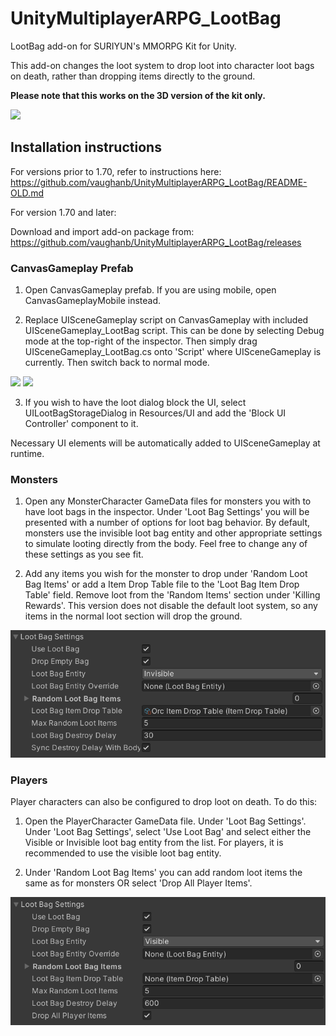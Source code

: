 # UnityMultiplayerARPG_LootBag
LootBag add-on for SURIYUN's MMORPG Kit for Unity.

This add-on changes the loot system to drop loot into character loot bags on death, rather than dropping items directly to the ground. 

**Please note that this works on the 3D version of the kit only.**

![](Screenshots/LootBag.png)

## Installation instructions
For versions prior to 1.70, refer to instructions here: https://github.com/vaughanb/UnityMultiplayerARPG_LootBag/README-OLD.md

For version 1.70 and later:

Download and import add-on package from: https://github.com/vaughanb/UnityMultiplayerARPG_LootBag/releases

### CanvasGameplay Prefab
1. Open CanvasGameplay prefab. If you are using mobile, open CanvasGameplayMobile instead.

2. Replace UISceneGameplay script on CanvasGameplay with included UISceneGameplay_LootBag script. This can be done by selecting Debug mode at the top-right of the inspector. Then simply drag UISceneGameplay_LootBag.cs onto 'Script' where UISceneGameplay is currently. Then switch back to normal mode.

![](Screenshots/CanvasGameplayDebugMode.png)
![](Screenshots/CanvasGameplayScriptReplace.png)

3. If you wish to have the loot dialog block the UI, select UILootBagStorageDialog in Resources/UI and add the 'Block UI Controller' component to it.

Necessary UI elements will be automatically added to UISceneGameplay at runtime.


### Monsters
1. Open any MonsterCharacter GameData files for monsters you with to have loot bags in the inspector. Under 'Loot Bag Settings' you will be presented with a number of options for loot bag behavior. By default, monsters use the invisible loot bag entity and other appropriate settings to simulate looting directly from the body. Feel free to change any of these settings as you see fit.

2. Add any items you wish for the monster to drop under 'Random Loot Bag Items' or add a Item Drop Table file to the 'Loot Bag Item Drop Table' field. Remove loot from the 'Random Items' section under 'Killing Rewards'. This version does not disable the default loot system, so any items in the normal loot section will drop the ground.

![](Screenshots/MonsterCharacterLootSettings.png)


### Players
Player characters can also be configured to drop loot on death. To do this:

1. Open the PlayerCharacter GameData file. Under 'Loot Bag Settings'. Under 'Loot Bag Settings', select 'Use Loot Bag' and select either the Visible or Invisible loot bag entity from the list. For players, it is recommended to use the visible loot bag entity.

2. Under 'Random Loot Bag Items' you can add random loot items the same as for monsters OR select 'Drop All Player Items'.

![](Screenshots/PlayerCharacterLootSettings.png)

